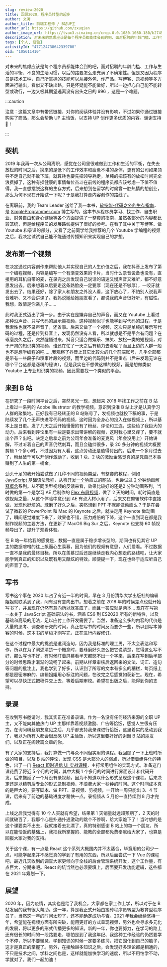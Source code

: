 ```yaml
---
slug: review-2020
title: 回顾2020，程序员转型的起步
author: 文涛
author_title: 前端工程师 / B站UP主
author_url: https://github.com/zxuqian
author_image_url: https://tvax3.sinaimg.cn/crop.0.0.1080.1080.180/b2745d44ly8g8s4muqeggj20u00u0n0k.jpg?KID=imgbed,tva&Expires=1582389585&ssig=EvXmyu%2FXsX
description: 对未来的焦虑应该是每个程序员都能体会到的吧，面对招聘的年龄门槛、工作与生活的平衡、不良的生活习惯，以后的路要怎么走充满了不确定性。但是又因为程序员是技术工种，自己所掌握的技能可以从接外包、作产品、写博客、录视频等多方面进行输出，看似又不缺出路，只是怀疑能不能做好，所以一边担心自己能不能转型或改行，一边又极其期望逃离没有出头之日的 996 ，这是一个难题。
tags: [个人, 经验]
activityId: "477124738642339700"
oid: "105611410"
---
```


对未来的焦虑应该是每个程序员都能体会到的吧，面对招聘的年龄门槛、工作与生活的平衡、不良的生活习惯，以后的路要怎么走充满了不确定性。但是又因为程序员是技术工种，自己所掌握的技能可以从接外包、作产品、写博客、录视频等多方面进行输出，看似又不缺出路，只是怀疑能不能做好，所以一边担心自己能不能转型或改行，一边又极其期望逃离没有出头之日的 996 ，这是一个难题。
<!-- truncate -->
:::caution

注意：这篇文章中有带货链接，对你的阅读体验并没有影响，不过如果你通过链接购买了商品，那么会帮助 UP 主恰饭，以支持 UP 创作更多优质的内容。谢谢支持🍙！

:::

## 契机

2019 年我再一次从公司离职，感觉在公司里很难做到工作和生活的平衡，在失去放松的时间之后，换来的是低下的工作效率和疲惫不堪的身体，更有的公司如果领导不走自己就不敢下班，就算耗也要先把领导耗走，单纯的把该有的放松时间完全浪费掉了，这种有损健康的事情每位奋斗在前线的程序员都应该考虑一下值不值得。我一直想摆脱这样的生存方式，后来想到在留学的时候曾一腔热情的想创业，那么为何不现在开始试一下呢？于是我打算走内容创作的路线了。

在离职前，我的 Team Leader 送给了我一本书，[软技能-代码之外的生存指南](https://union-click.jd.com/jdc?e=&p=AyIGZRtaEAYUBFYYXRUyEgZQHV8XABYAXR5rUV1KWQorAlBHU0VeBUVNR0ZbSkdETlcNVQtHRVNSUVNLXANBRA1XB14DS10cQQVYD21XHgdUHl0RABADUhNeJVVuWg5DUkpRcXQzEgZ9SlVxV2g6XXIeC2UaaxUDEwRXGlwTAxs3ZRtcJUN8DlYaWBIyEzdVHFodBxoAXBxcHQYRN1IbUiUCGwBVElsSBhoOXXUaJTIiBGUraxUyETcXdVIQV0VSXBIOEwFGBFBIC0ELE1NdGwxACkUFABJZQgZHN1caWhEL)，是 [SimpleProgrammer.com](https://simpleprogrammer.com/) 博主写的，这本书从程序员学习、找工作、自由职业、财务自由和身心健康等各个方面提供了一整套的指南，虽然各部分的内容都比较笼统，但是给程序员的发展路线提供了很好的参考。在看了其中关于写博客、做 Youtube 和录课的部分，又看了之前同学给我推荐的几个 Youtube 学编程的视频之后，我决定试试自己能不能通过传播知识来实现自己的梦想。

## 发布第一个视频

在决定通过内容创作来帮助他人并实现自己的人生价值之后，我在抖音上发布了第一个编程视频，内容是编写一个有渐变效果的卡片，当时什么录音设备也没有，直接用的耳机自带的麦，在录完之后发现自己说话的语速又慢声音又难听，都不好意思发出去。后来想着以后要走这条路脸皮一定要厚（现在还是不够厚），一咬牙就发出去了。结果还好，除了家人和朋友之外没人看，这下放心了，不怕别人说我声音难听、又不会讲课了。我妈说她给她朋友看了，都说我的声音很好听，有磁性。我想，敢情是你亲儿子……

此时我正式迈出了第一步。由于实在是嫌弃自己的声音，而又在 Youtube 上看过那种没声音、只写代码的展示类视频，这种视频似乎也能学到写代码的过程，于是我索性也就不录声音了，还省事。后来又做了一个视频，这次只是单纯的展示写代码的过程，还是传到抖音上，发现仍然没有人看，所以就想是不是平台有问题？在琢磨良久之后，突然醒悟过来，抖音只适合做娱乐、搞笑、放松一类的短视频，对于严肃的知识类的视频，谁还在忙了一天之后有精力去看呢？而且上边的人群一般也不是想学编程的吧……我观察了抖音上其它比较火的几个前端账号，几乎全部都是带有一些段子和糗事片段的视频，而里边的代码则并不是重点（后来发现无论在哪个平台这都是涨粉的秘诀），但是我实在不想做这样的视频，而是想做类似 Youtube 上专业知识类的视频，因此需要找一个类似的平台。

## 来到 B 站

在研究了一段时间平台之后，突然灵光一现，想起来 2018 年找工作之前在 B 站上看过一系列的 Adobe Illustrator 的教学视频，意识到没准 B 站上才是认真学习人群的聚集地。正好我有已经转正的 B 站账号了，发视频也就投下稿的事，于是陆续发了几个无声快进写代码的视频，这时因为全身心的投入在做视频上，所以基本上是日更。发了几天之后开始慢慢的有了粉丝、评论和三连，这些给了我巨大的动力。后来看到评论里有一些是要求出带讲解的视频，这时我心里又痒了，要不就出个声？出吧。决定之后拿之前为公司年会准备的麦克风（年会没用上）开始讲解，不过听着自己的声音仍然刺耳，而且会磕绊很多，录 20 多分钟的视频大概要剪辑 1 个多小时，不过因为有人看，这点劳动还是值得付出的。后来一个多月过去了，粉丝破千可以开创作激励了，收到 1 块、2 块的激励金感觉真的是凭自己本事赚到了人生的第一桶金。

劲头十足的我开始尝试做了几种不同的视频类型，有整套的教程，例如 [JavaScript 基础语法教程](https://www.bilibili.com/video/BV1P741147CT/)，[从零开发一个响应式的网站](https://www.bilibili.com/video/BV117411n7R1/)，也尝试过 [2 分钟动画解释概念](https://www.bilibili.com/video/BV18p411A7JB/)系列。从不同类型视频的反馈来看，效果比较好的还是2 分钟动画系列，当时做的第一个是学习 AE 后制作的 [Flex 布局视频](https://www.bilibili.com/video/BV1P7411m7Nu/)，做了 2 天的时间，耗时简直是做视频之最，从这个体验中意识到 AE 有点大材小用了，后来又在剪辑软件中直接做，发现也挺烦的。琢磨了好久之后，突然想到 PPT 不就能做动画么？于是在尝试了微软的 PowerPoint 和 Mac 的 Keynote 之后，就决定用 Keynote 做动画了，瞬间感觉难度下来了，效果也不错，压力成倍的下降，这个一直到现在都是我制作视频的主要方法，在更新了 MacOS Big Sur 之后，Keynote 也支持 60 帧视频导出了，提升了观看体验。

在 B 站一年给我的感觉是，数据一直是属于稳步增长型的，期间也有见其它 UP 主的数据噌噌的往上飙而心生羡慕，因为他们的视频有意思，人们爱看。不过数据一直不是我的最终目标，所以在羡慕过后还是继续走我内心想走的路线吧，让大家能学到真正的知识以及既有用又酷炫的特效。顺便提一下，现在也终于适应听自己的声音了😉。

## 写书

写书这个事在 2020 年占了有近一半的时间，早在 3 月份清华大学出版社的编辑姐姐就联系到了我，问有没有意向出书。想着之前在 2018 年的时候差点也就开始写书了，并且现在仍然有意向所以就答应了，而且一答应就是两本... 现在在写第一本关于 JavaScript 基础语法的书，涵盖 ES6 到 ES2020 所有的新特性，以及基础和高级的用法，足以应付工作开发需要了。当然，准备这么多的内容的代价是大量的思考、调查和研究的时间，真正在写书的时间反而要少一些，所以到写本博客的时候，这本书的草稿才刚写完，正在进行内容修订。

在这个过程中最大的挑战是遣词造句，因为我是标准的理工男，不太会表达和写作，所以在为了阐述清楚一个概念时，要琢磨好久怎么把它说清楚，觉得这么写不好，那么写也不好，有时候盯着屏幕看半天都憋不出一个字来，后来在写到后半部分的时候思路才渐渐的流畅了起来。前期从样章审核后返回来的文法、词汇、造句等问题的批注上，我也学到了好多，认识到了所写的文本有多么的糟糕，每页纸上都是密密麻麻的、编辑姐姐用心标注的问题，在改完之后感觉如获新生。现在，希望可以尽快正式把稿件交上去，等着后期审校。希望在出版之后，能得到你的支持。

## 录课

在收到写书邀请时，我其实正在准备录课。作为一名没有任何经济来源的全职 UP 主，又不能向其他热门 UP 主那样靠着视频激励、广告等恰饭，感觉人生很有压力。在询问粉丝朋友意见之后，几乎都支持我录课进行恰饭，这里着实的感动到我了，我以为所有人都会很反感 UP 主恰饭，所以这里要好好的谢谢 B 站的朋友们，以及正在阅读篇文章的你。

有了大家的支持后，我打算做一门与众不同但实用的课程。我回顾了一下上班时所做的项目，以及 B 站的评论，发现 CSS 是大部分人的弱点，所以借着组件化的特色，出了一门 [React 即时通信 UI 实战课程](https://study.163.com/course/courseMain.htm?courseId=1210022809&share=2&shareId=480000002172128)，主打常用组件的实现方式。准备这门课花费了将近 5 个月的时间，其中大概 1 个多月的时间进行界面设计和代码开发，后来拖延了一个月没有录视频，因为不知道以什么形式呈现这个课程。后来决定还是以精剪后专业的形式录制视频，不浪费大家一秒钟的时间。这个时间成本真的是巨大的，要写脚本、做 PPT、录视频、剪视频，一开始一周只能出 3、4 节课，后来有了前边的基础进度才稍快一点。录视频从 5 月份一直持续到 8 月才完成。

上线之后我觉得有 10 个人买就有希望，结果第 1 天销量就远超预期了，2 天的时间就破百了，我那个心是扑通扑通激动的跳个不停啊，给大家跪下了！当时想的是这个课要卖不出去，我就接着去北漂了，真的特别感谢 B 站上的每一个朋友，所以在能恰饭的基础上，我把我所掌握的、能教的全部都免费奉献给大家了，也算是回报大家对我的支持。

关于这个课，有一点是 React 这个系列大概国内并不太适合，毕竟用的公司少一点，可能学起来并不感觉真的学到了有用的东西，所以后面尝试一下 Vue 的课程吧，最近几天收到的调查大家更倾向于全栈的后台管理系统开发，这个工作量，有点巨大，分期来吧。React 的坑当然也必须要填上，后面要开发功能逻辑，这些都在 2021 年筹划一下。

## 展望

2020 年，因为疫情，其实也是给了我机会，大家都在家工作上学，所以对于在 B 站发展的我有很大帮助。这一年，算是我正式开始由搬砖程序员转型为教育型程序员了，当然这一年的时间太短了，还不能确定成功与否。2021 年我会继续坚持一年，希望能在视频方面有所突破，能用更好的方式呈现视频，另外也会寻求多元化的发展，将以更多的形式传播更多的知识。新的一年，你也要努力，在学习的路上还有很长的时间的一段路要走，哪怕是到了我这年纪、我这种工作经验的仍然要学个不停，所以不要懈怠，学到知识的时候一定要多练习，把它固化到自己的脑子，这才是真正的掌握了。另外，在接触越多知识之后，会发现好多理论都是相通的，不只是技术之间，学科之间也是，这样就能加快学习的速度，所以不用怕学不动，学就对了。我们一起加油！


